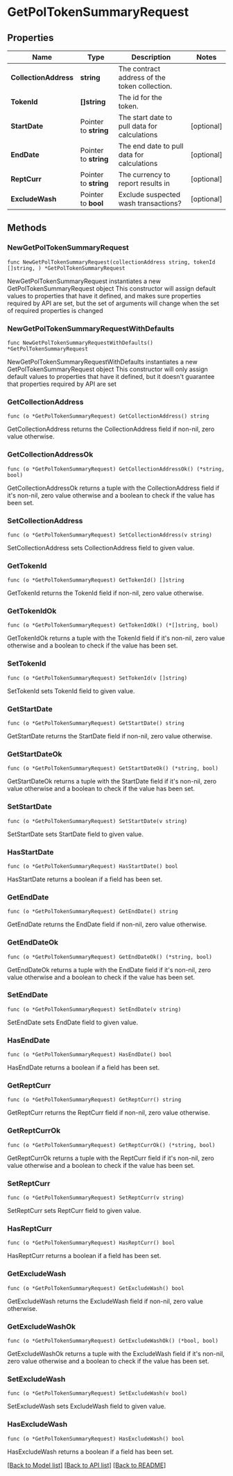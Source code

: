 # GetPolTokenSummaryRequest

## Properties

Name | Type | Description | Notes
------------ | ------------- | ------------- | -------------
**CollectionAddress** | **string** | The contract address of the token collection. | 
**TokenId** | **[]string** | The id for the token. | 
**StartDate** | Pointer to **string** | The start date to pull data for calculations | [optional] 
**EndDate** | Pointer to **string** | The end date to pull data for calculations | [optional] 
**ReptCurr** | Pointer to **string** | The currency to report results in | [optional] 
**ExcludeWash** | Pointer to **bool** | Exclude suspected wash transactions? | [optional] 

## Methods

### NewGetPolTokenSummaryRequest

`func NewGetPolTokenSummaryRequest(collectionAddress string, tokenId []string, ) *GetPolTokenSummaryRequest`

NewGetPolTokenSummaryRequest instantiates a new GetPolTokenSummaryRequest object
This constructor will assign default values to properties that have it defined,
and makes sure properties required by API are set, but the set of arguments
will change when the set of required properties is changed

### NewGetPolTokenSummaryRequestWithDefaults

`func NewGetPolTokenSummaryRequestWithDefaults() *GetPolTokenSummaryRequest`

NewGetPolTokenSummaryRequestWithDefaults instantiates a new GetPolTokenSummaryRequest object
This constructor will only assign default values to properties that have it defined,
but it doesn't guarantee that properties required by API are set

### GetCollectionAddress

`func (o *GetPolTokenSummaryRequest) GetCollectionAddress() string`

GetCollectionAddress returns the CollectionAddress field if non-nil, zero value otherwise.

### GetCollectionAddressOk

`func (o *GetPolTokenSummaryRequest) GetCollectionAddressOk() (*string, bool)`

GetCollectionAddressOk returns a tuple with the CollectionAddress field if it's non-nil, zero value otherwise
and a boolean to check if the value has been set.

### SetCollectionAddress

`func (o *GetPolTokenSummaryRequest) SetCollectionAddress(v string)`

SetCollectionAddress sets CollectionAddress field to given value.


### GetTokenId

`func (o *GetPolTokenSummaryRequest) GetTokenId() []string`

GetTokenId returns the TokenId field if non-nil, zero value otherwise.

### GetTokenIdOk

`func (o *GetPolTokenSummaryRequest) GetTokenIdOk() (*[]string, bool)`

GetTokenIdOk returns a tuple with the TokenId field if it's non-nil, zero value otherwise
and a boolean to check if the value has been set.

### SetTokenId

`func (o *GetPolTokenSummaryRequest) SetTokenId(v []string)`

SetTokenId sets TokenId field to given value.


### GetStartDate

`func (o *GetPolTokenSummaryRequest) GetStartDate() string`

GetStartDate returns the StartDate field if non-nil, zero value otherwise.

### GetStartDateOk

`func (o *GetPolTokenSummaryRequest) GetStartDateOk() (*string, bool)`

GetStartDateOk returns a tuple with the StartDate field if it's non-nil, zero value otherwise
and a boolean to check if the value has been set.

### SetStartDate

`func (o *GetPolTokenSummaryRequest) SetStartDate(v string)`

SetStartDate sets StartDate field to given value.

### HasStartDate

`func (o *GetPolTokenSummaryRequest) HasStartDate() bool`

HasStartDate returns a boolean if a field has been set.

### GetEndDate

`func (o *GetPolTokenSummaryRequest) GetEndDate() string`

GetEndDate returns the EndDate field if non-nil, zero value otherwise.

### GetEndDateOk

`func (o *GetPolTokenSummaryRequest) GetEndDateOk() (*string, bool)`

GetEndDateOk returns a tuple with the EndDate field if it's non-nil, zero value otherwise
and a boolean to check if the value has been set.

### SetEndDate

`func (o *GetPolTokenSummaryRequest) SetEndDate(v string)`

SetEndDate sets EndDate field to given value.

### HasEndDate

`func (o *GetPolTokenSummaryRequest) HasEndDate() bool`

HasEndDate returns a boolean if a field has been set.

### GetReptCurr

`func (o *GetPolTokenSummaryRequest) GetReptCurr() string`

GetReptCurr returns the ReptCurr field if non-nil, zero value otherwise.

### GetReptCurrOk

`func (o *GetPolTokenSummaryRequest) GetReptCurrOk() (*string, bool)`

GetReptCurrOk returns a tuple with the ReptCurr field if it's non-nil, zero value otherwise
and a boolean to check if the value has been set.

### SetReptCurr

`func (o *GetPolTokenSummaryRequest) SetReptCurr(v string)`

SetReptCurr sets ReptCurr field to given value.

### HasReptCurr

`func (o *GetPolTokenSummaryRequest) HasReptCurr() bool`

HasReptCurr returns a boolean if a field has been set.

### GetExcludeWash

`func (o *GetPolTokenSummaryRequest) GetExcludeWash() bool`

GetExcludeWash returns the ExcludeWash field if non-nil, zero value otherwise.

### GetExcludeWashOk

`func (o *GetPolTokenSummaryRequest) GetExcludeWashOk() (*bool, bool)`

GetExcludeWashOk returns a tuple with the ExcludeWash field if it's non-nil, zero value otherwise
and a boolean to check if the value has been set.

### SetExcludeWash

`func (o *GetPolTokenSummaryRequest) SetExcludeWash(v bool)`

SetExcludeWash sets ExcludeWash field to given value.

### HasExcludeWash

`func (o *GetPolTokenSummaryRequest) HasExcludeWash() bool`

HasExcludeWash returns a boolean if a field has been set.


[[Back to Model list]](../README.md#documentation-for-models) [[Back to API list]](../README.md#documentation-for-api-endpoints) [[Back to README]](../README.md)


